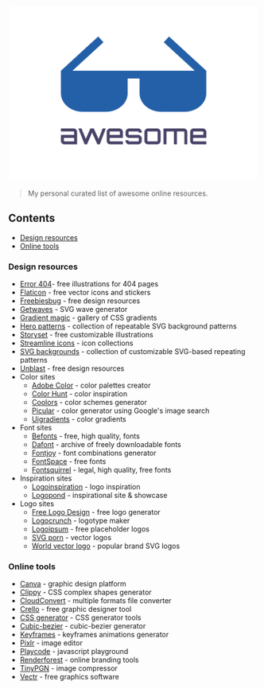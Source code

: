 <div align="center">
	<img width="500" height="350" src="logo.svg" alt="Awesome">
</div>

> My personal curated list of awesome online resources.

## Contents  
- [Design resources](#design-resources)
- [Online tools](#online-tools)

### Design resources
- <a href="https://error404.fun" target="_blank">Error 404</a>- free illustrations for 404 pages
- [Flaticon](https://www.flaticon.com) - free vector icons and stickers
- [Freebiesbug](https://freebiesbug.com) - free design resources
- [Getwaves](https://getwaves.io) - SVG wave generator
- [Gradient magic](https://www.gradientmagic.com) - gallery of CSS gradients
- [Hero patterns](https://www.heropatterns.com) - collection of repeatable SVG background patterns
- [Storyset](https://storyset.com) - free customizable illustrations
- [Streamline icons](https://app.streamlinehq.com/icons) - icon collections
- [SVG backgrounds](https://www.svgbackgrounds.com) - collection of customizable SVG-based repeating patterns
- [Unblast](https://unblast.com) - free design resources
- Color sites
  - [Adobe Color](https://color.adobe.com) - color palettes creator
  - [Color Hunt](https://colorhunt.co) - color inspiration
  - [Coolors](https://coolors.co) - color schemes generator
  - [Picular](https://picular.co) - color generator using Google's image search
  - [Uigradients](https://uigradients.com) - color gradients
- Font sites
  - [Befonts](https://befonts.com) - free, high quality, fonts
  - [Dafont](https://www.dafont.com) - archive of freely downloadable fonts
  - [Fontjoy](https://fontjoy.com) - font combinations generator
  - [FontSpace](https://www.fontspace.com) - free fonts
  - [Fontsquirrel](https://www.fontsquirrel.com) - legal, high quality, free fonts
- Inspiration sites
  - [Logoinspiration](https://www.logoinspirations.co) - logo inspiration
  - [Logopond](https://logopond.com) - inspirational site & showcase
- Logo sites
  - [Free Logo Design](https://freelogodesign.org) - free logo generator
  - [Logocrunch](https://brandmark.io/logo-crunch) - logotype maker
  - [Logoipsum](https://logoipsum.com) - free placeholder logos
  - [SVG porn](https://svgporn.com) - vector logos
  - [World vector logo](https://worldvectorlogo.com) - popular brand SVG logos

### Online tools
- [Canva](https://www.canva.com/it_it/) - graphic design platform
- [Clippy](https://bennettfeely.com/clippy) - CSS complex shapes generator
- [CloudConvert](https://cloudconvert.com) - multiple formats file converter
- [Crello](https://crello.com) - free graphic designer tool
- [CSS generator](https://webcode.tools/generators/css) - CSS generator tools
- [Cubic-bezier](https://cubic-bezier.com) - cubic-bezier generator
- [Keyframes](https://keyframes.app/animate) - keyframes animations generator
- [Pixlr](https://pixlr.com/it/editor/) - image editor
- [Playcode](https://playcode.io) - javascript playground
- [Renderforest](https://www.renderforest.com) - online branding tools
- [TinyPGN](https://tinypng.com) - image compressor
- [Vectr](https://vectr.com) - free graphics software
